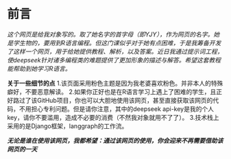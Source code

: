 # 前言
*这个网页是给我对象写的。取了她名字的首字母（即YJY），作为网页的名字。她是学生物的，要用到R语言编程。但这门课似乎对于她有点困难，于是我筹备开发了这样一个网页，用于给她提供教程、解析，以及答案。近日我通过提示词工程，使deepseek针对诸多编程类的难题提供了更加形象的描述与解答。希望这套教程能帮助到她学习R语言。*

**关于一些细节的点**
1.该页面采用粉色主题是因为我老婆喜欢粉色。并非本人的特殊癖好，不要恶意解读。
2.如果你正好也是在R语言学习上遇上了困难的学生，且正好路过了该GitHub项目，你也可以大胆地使用该网页，甚至直接获取该网页的代码，不用担心专利问题。但是请你注意，其中的deepseek api-key是我的个人key，请你不要滥用，造成不必要的消费（不然我对象就用不了了）。
3.技术栈上采用的是Django框架，langgraph的工作流。

***无论是谁在使用该网页，我都希望：通过该网页的使用，你会迎来不再需要借助该网页的一天***